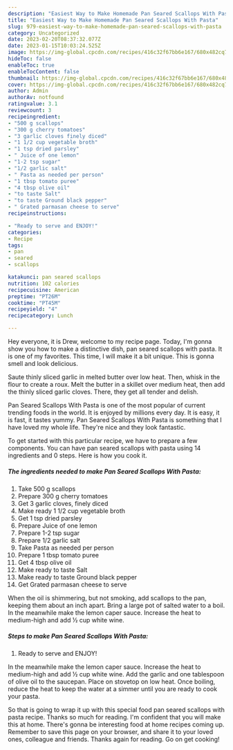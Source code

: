```yaml
---
description: "Easiest Way to Make Homemade Pan Seared Scallops With Pasta"
title: "Easiest Way to Make Homemade Pan Seared Scallops With Pasta"
slug: 979-easiest-way-to-make-homemade-pan-seared-scallops-with-pasta
category: Uncategorized
date: 2023-02-20T08:37:32.077Z
date: 2023-01-15T10:03:24.525Z
image: https://img-global.cpcdn.com/recipes/416c32f67bb6e167/680x482cq70/pan-seared-scallops-with-pasta-recipe-main-photo.jpg
hideToc: false
enableToc: true
enableTocContent: false
thumbnail: https://img-global.cpcdn.com/recipes/416c32f67bb6e167/680x482cq70/pan-seared-scallops-with-pasta-recipe-main-photo.jpg
cover: https://img-global.cpcdn.com/recipes/416c32f67bb6e167/680x482cq70/pan-seared-scallops-with-pasta-recipe-main-photo.jpg
author: Admin
authorAv: notfound
ratingvalue: 3.1
reviewcount: 3
recipeingredient:
- "500 g scallops"
- "300 g cherry tomatoes"
- "3 garlic cloves finely diced"
- "1 1/2 cup vegetable broth"
- "1 tsp dried parsley"
- " Juice of one lemon"
- "1-2 tsp sugar"
- "1/2 garlic salt"
- " Pasta as needed per person"
- "1 tbsp tomato puree"
- "4 tbsp olive oil"
- "to taste Salt"
- "to taste Ground black pepper"
- " Grated parmasan cheese to serve"
recipeinstructions:

- "Ready to serve and ENJOY!"
categories:
- Recipe
tags:
- pan
- seared
- scallops

katakunci: pan seared scallops 
nutrition: 102 calories
recipecuisine: American
preptime: "PT26M"
cooktime: "PT45M"
recipeyield: "4"
recipecategory: Lunch

---
```



Hey everyone, it is Drew, welcome to my recipe page. Today, I'm gonna show you how to make a distinctive dish, pan seared scallops with pasta. It is one of my favorites. This time, I will make it a bit unique. This is gonna smell and look delicious.

Saute thinly sliced garlic in melted butter over low heat. Then, whisk in the flour to create a roux. Melt the butter in a skillet over medium heat, then add the thinly sliced garlic cloves. There, they get all tender and delish.

Pan Seared Scallops With Pasta is one of the most popular of current trending foods in the world. It is enjoyed by millions every day. It is easy, it is fast, it tastes yummy. Pan Seared Scallops With Pasta is something that I have loved my whole life. They're nice and they look fantastic.


To get started with this particular recipe, we have to prepare a few components. You can have pan seared scallops with pasta using 14 ingredients and 0 steps. Here is how you cook it.

<!--inarticleads1-->

##### The ingredients needed to make Pan Seared Scallops With Pasta:

1. Take 500 g scallops
1. Prepare 300 g cherry tomatoes
1. Get 3 garlic cloves, finely diced
1. Make ready 1 1/2 cup vegetable broth
1. Get 1 tsp dried parsley
1. Prepare  Juice of one lemon
1. Prepare 1-2 tsp sugar
1. Prepare 1/2 garlic salt
1. Take  Pasta as needed per person
1. Prepare 1 tbsp tomato puree
1. Get 4 tbsp olive oil
1. Make ready to taste Salt
1. Make ready to taste Ground black pepper
1. Get  Grated parmasan cheese to serve


When the oil is shimmering, but not smoking, add scallops to the pan, keeping them about an inch apart. Bring a large pot of salted water to a boil. In the meanwhile make the lemon caper sauce. Increase the heat to medium-high and add ½ cup white wine. 

<!--inarticleads2-->

##### Steps to make Pan Seared Scallops With Pasta:


1. Ready to serve and ENJOY!

In the meanwhile make the lemon caper sauce. Increase the heat to medium-high and add ½ cup white wine. Add the garlic and one tablespoon of olive oil to the saucepan. Place on stovetop on low heat. Once boiling, reduce the heat to keep the water at a simmer until you are ready to cook your pasta. 

So that is going to wrap it up with this special food pan seared scallops with pasta recipe. Thanks so much for reading. I'm confident that you will make this at home. There's gonna be interesting food at home recipes coming up. Remember to save this page on your browser, and share it to your loved ones, colleague and friends. Thanks again for reading. Go on get cooking!
